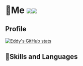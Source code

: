 # 👦Me ![](https://komarev.com/ghpvc/?username=edwarddk)![](https://komarev.com/ghpvc/?username=edwarddk)

## Profile
[![Eddy's GitHub stats](https://github-readme-stats.vercel.app/api?username=edwarddk)](https://github.com/edwarddk/github-readme-stats)

## 💪Skills and Languages
